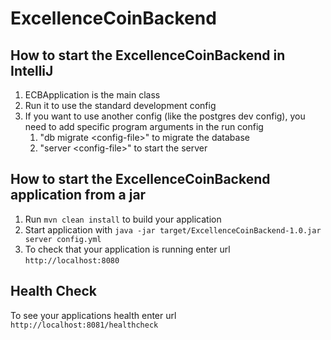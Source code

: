 # ExcellenceCoinBackend

How to start the ExcellenceCoinBackend in IntelliJ
---

1. ECBApplication is the main class
1. Run it to use the standard development config
1. If you want to use another config (like the postgres dev config), you need to add specific program arguments in the run config
    1. "db migrate \<config-file>" to migrate the database
    1. "server \<config-file>" to start the server

How to start the ExcellenceCoinBackend application from a jar
---

1. Run `mvn clean install` to build your application
1. Start application with `java -jar target/ExcellenceCoinBackend-1.0.jar server config.yml`
1. To check that your application is running enter url `http://localhost:8080`

Health Check
---

To see your applications health enter url `http://localhost:8081/healthcheck`

